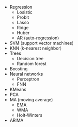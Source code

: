 * Regression
  * Losistic
  * Probit
  * Lasso
  * Ridge
  * Huber
  * AR (auto-regression)
* SVM (support vector machines)
* KNN (k-nearest neighbor)
* Trees
  * Decision tree
  * Random forest
* Boosting
* Neural networks
  * Perceptron
  * FNN
* KMeans
* PCA
* MA (moving average)
  * EMA
  * WMA
  * Holt-Winters
* ARIMA
